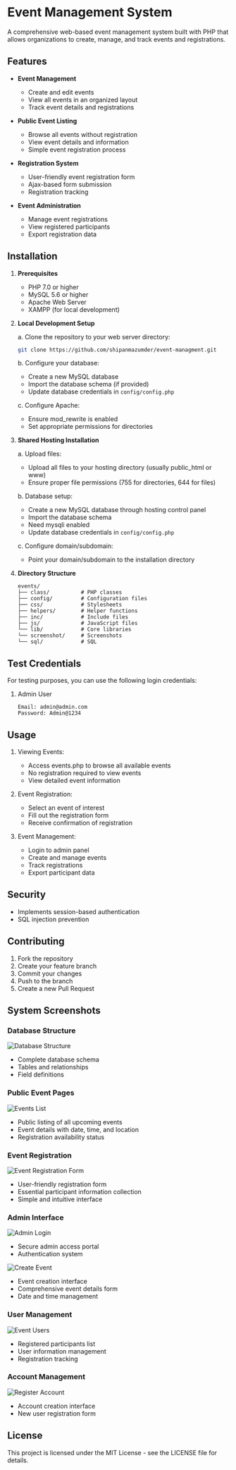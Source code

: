 # Event Management System

A comprehensive web-based event management system built with PHP that allows organizations to create, manage, and track events and registrations.

## Features

- **Event Management**
  - Create and edit events
  - View all events in an organized layout
  - Track event details and registrations

- **Public Event Listing**
  - Browse all events without registration
  - View event details and information
  - Simple event registration process

- **Registration System**
  - User-friendly event registration form
  - Ajax-based form submission
  - Registration tracking

- **Event Administration**
  - Manage event registrations
  - View registered participants
  - Export registration data

## Installation

1. **Prerequisites**
   - PHP 7.0 or higher
   - MySQL 5.6 or higher
   - Apache Web Server
   - XAMPP (for local development)

2. **Local Development Setup**

   a. Clone the repository to your web server directory:
   ```bash
   git clone https://github.com/shipanmazumder/event-managment.git
   ```

   b. Configure your database:
   - Create a new MySQL database
   - Import the database schema (if provided)
   - Update database credentials in `config/config.php`

   c. Configure Apache:
   - Ensure mod_rewrite is enabled
   - Set appropriate permissions for directories

3. **Shared Hosting Installation**
   
   a. Upload files:
   - Upload all files to your hosting directory (usually public_html or www)
   - Ensure proper file permissions (755 for directories, 644 for files)

   b. Database setup:
   - Create a new MySQL database through hosting control panel
   - Import the database schema
   - Need mysqli enabled
   - Update database credentials in `config/config.php`

   c. Configure domain/subdomain:
   - Point your domain/subdomain to the installation directory

4. **Directory Structure**
   ```
   events/
   ├── class/          # PHP classes
   ├── config/         # Configuration files
   ├── css/            # Stylesheets
   ├── helpers/        # Helper functions
   ├── inc/            # Include files
   ├── js/             # JavaScript files
   └── lib/            # Core libraries
   └── screenshot/     # Screenshots
   └── sql/            # SQL
   ```

## Test Credentials

For testing purposes, you can use the following login credentials:

1. Admin User
   ```
   Email: admin@admin.com
   Password: Admin@1234
   ```

## Usage

1. Viewing Events:
   - Access events.php to browse all available events
   - No registration required to view events
   - View detailed event information

2. Event Registration:
   - Select an event of interest
   - Fill out the registration form
   - Receive confirmation of registration

3. Event Management:
   - Login to admin panel
   - Create and manage events
   - Track registrations
   - Export participant data

## Security

- Implements session-based authentication
- SQL injection prevention

## Contributing

1. Fork the repository
2. Create your feature branch
3. Commit your changes
4. Push to the branch
5. Create a new Pull Request

## System Screenshots

### Database Structure
![Database Structure](screenshot/EventDatabase.png)
- Complete database schema
- Tables and relationships
- Field definitions

### Public Event Pages
![Events List](screenshot/events.png)
- Public listing of all upcoming events
- Event details with date, time, and location
- Registration availability status

### Event Registration
![Event Registration Form](screenshot/event-register.png)
- User-friendly registration form
- Essential participant information collection
- Simple and intuitive interface

### Admin Interface
![Admin Login](screenshot/login.png)
- Secure admin access portal
- Authentication system

![Create Event](screenshot/create-event.png)
- Event creation interface
- Comprehensive event details form
- Date and time management

### User Management
![Event Users](screenshot/event-users.png)
- Registered participants list
- User information management
- Registration tracking

### Account Management
![Register Account](screenshot/register.png)
- Account creation interface
- New user registration form

## License

This project is licensed under the MIT License - see the LICENSE file for details.
